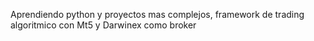 Aprendiendo python y proyectos mas complejos, framework de trading algoritmico con Mt5 y Darwinex como broker
